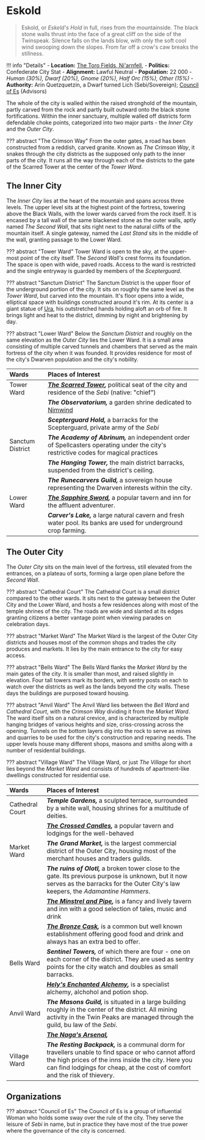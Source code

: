 # Eskold
> Eskold, or _Eskeld's Hold_ in full, rises from the mountainside. The black stone walls thrust into the face of a great cliff on the side of the Twinspeak. Silence falls on the lands blow, with only the soft cool wind swooping down the slopes. From far off a crow's caw breaks the stillness. 

!!! info "Details"
    - **Location:** [The Toro Fields, Ni'arnfell](/geography/realms/niarnfell/#the-toro-fields), 
    - **Politics:** Confederate City Stat
    - **Alignment:** Lawful Neutral
    - **Population:** 22 000 - _Human (30%), Dwarf (20%), Gnome (20%), Half Orc (15%), Other (15%)_
    - **Authority:** Arin Quetzquetzin, a Dwarf turned Lich (Sebi/Sovereign); [Council of Es](#council_of_es) (Advisors)

The whole of the city is walled within the raised stronghold of the mountain, partly carved from the rock and partly built outward onto the black stone fortifications. Within the inner sanctuary, multiple walled off districts form defendable choke points, categorized into two major parts - the _Inner City_ and the _Outer City_.

??? abstract "The Crimson Way"
    From the outer gates, a road has been constructed from a reddish, carved granite. Known as _The Crimson Way_, it snakes through the city districts as the supposed only path to the inner parts of the city. It runs all the way through each of the districts to the gate of the Scarred Tower at the center of the _Tower Ward_.

## The Inner City
The _Inner City_ lies at the heart of the mountain and spans across three levels. The upper level sits at the highest point of the fortress, towering above the Black Walls, with the lower wards carved from the rock itself. It is encased by a tall wall of the same blackened stone as the outer walls, aptly named _The Second Wall_, that sits right next to the natural cliffs of the mountain itself. A single gateway, named the _Last Stand_ sits in the middle of the wall, granting passage to the Lower Ward.

??? abstract "Tower Ward"
    Tower Ward is open to the sky, at the upper-most point of the city itself. The _Second Wall's_ crest forms its foundation. The space is open with wide, paved roads. Access to the ward is restricted and the single entryway is guarded by members of the _Scepterguard_.

??? abstract "Sanctum District"
    The Sanctum District is the upper floor of the underground portion of the city.  It sits on roughly the same level as the _Tower Ward_, but carved into the mountain. It's floor opens into a wide, elliptical space with buildings constructed around it's rim. At its center is a giant statue of [Ura](/religion/deities/ura), his outstretched hands holding aloft an orb of fire. It brings light and heat to the district, dimming by night and brightening by day.

??? abstract "Lower Ward"
    Below the _Sanctum District_ and roughly on the same elevation as the _Outer City_ lies the Lower Ward. It is a small area consisting of multiple carved tunnels and chambers that served as the main fortress of the city when it was founded. It provides residence for most of the city's Dwarven population and the city's nobility.

|Wards|Places of Interest|
|:--|:--|
|Tower Ward|***[The Scarred Tower](/geography/settlements/niarnfell/places_of_interest/scarred_tower),*** political seat of the city and residence of the _Sebi_ (native: "chief")|
||***The Observatorium,*** a garden shrine dedicated to [Nimwind](/religion/deities/nimwind)|
||***Scepterguard Hold,*** a barracks for the Scepterguard, private army of the _Sebi_|
|Sanctum District   |***The Academy of Abrinum,*** an independent order of Spellcasters operating under the city's restrictive codes for magical practices|
||***The Hanging Tower,*** the main district barracks, suspended from the district's ceiling.|
||***The Runecarvers Guild,*** a sovereign house representing the Dwarven interests within the city.|
|Lower Ward         |***[The Sapphire Sword](/geography/settlements/niarnfell/places_of_interest/sapphire_sword),*** a popular tavern and inn for the affluent adventurer.|
||***Carver's Lake,*** a large natural cavern and fresh water pool. Its banks are used for underground crop farming.|

## The Outer City
The _Outer City_ sits on the main level of the fortress, still elevated from the entrances, on a plateau of sorts, forming a large open plane before the _Second Wall_.

??? abstract "Cathedral Court"
    The Cathedral Court is a small district compared to the other wards. It sits next to the gateway between the Outer City and the Lower Ward, and hosts a few residences along with most of the temple shrines of the city. The roads are wide and slanted at its edges granting citizens a better vantage point when viewing parades on celebration days.

??? abstract "Market Ward"
    The Market Ward is the largest of the Outer City districts and houses most of the common shops and trades the city produces and markets. It lies by the main entrance to the city for easy access.

??? abstract "Bells Ward"
    The Bells Ward flanks the _Market Ward_ by the main gates of the city. It is smaller than most, and raised slightly in elevation. Four tall towers mark its borders, with sentry posts on each to watch over the districts as well as the lands beyond the city walls. These days the buildings are purposed toward housing.

??? abstract "Anvil Ward"
    The Anvil Ward lies between the _Bell Ward_ and _Cathedral Court_, with the _Crimson Way_ dividing it from the _Market Ward_. The ward itself sits on a natural crevice, and is characterized by multiple hanging bridges of various heights and size, criss-crossing across the opening. Tunnels on the bottom layers dig into the rock to serve as mines and quarries to be used for the city's construction and reparing needs. The upper levels house many different shops, masons and smiths along with a number of residential buildings.

??? abstract "Village Ward"
    The Village Ward, or just _The Village_ for short lies beyond the _Market Ward_ and consists of hundreds of apartment-like dwellings constructed for residential use.

|Wards|Places of Interest|
|:--|:--|
|Cathedral Court|***Temple Gardens,*** a sculpted terrace, surrounded by a white wall, housing shrines for a multitude of deities.|
||***[The Crossed Candles](/geography/settlements/niarnfell/places_of_interest/crossed_candles),*** a popular tavern and lodgings for the well-behaved|
|Market Ward|***The Grand Market,*** is the largest commercial district of the Outer City, housing most of the merchant houses and traders guilds.|
||***The ruins of Olotl,*** a broken tower close to the gate. Its previous purpose is unknown, but it now serves as the barracks for the Outer City's law keepers, the _Adamantine Hammers_.|
||***[The Minstrel and Pipe](/geography/settlements/niarnfell/places_of_interest/minstrel_and_pipe),*** is a fancy and lively tavern and inn with a good selection of tales, music and drink|
||***[The Bronze Cask](/geography/settlements/niarnfell/places_of_interest/bronze_cask),*** is a common but well known establishment offering good food and drink and always has an extra bed to offer.|
|Bells Ward|***Sentinel Towers,*** of which there are four - one on each corner of the district. They are used as sentry points for the city watch and doubles as small barracks.|
||***[Hely's Enchanted Alchemy](/geography/settlements/niarnfell/places_of_interest/helys_alchemy),*** is a specialist alchemy, alchohol and potion shop.|
|Anvil Ward|***The Masons Guild,*** is situated in a large building roughly in the center of the district. All mining activity in the Twin Peaks are managed through the guild, bu law of the _Sebi_.|
||***[The Naga's Arsenal](/geography/settlements/niarnfell/places_of_interest/nagas_arsenal),***|
|Village Ward|***The Resting Backpack,*** is a communal dorm for travellers unable to find space or who cannot afford the high prices of the inns inside the city. Here you can find lodgings for cheap, at the cost of comfort and the risk of thievery.|

## Organizations

<a name='council_of_es'></a>

??? abstract "Council of Es"
    The Council of Es is a group of influential Woman who holds some sway over the rule of the city. They serve the leisure of _Sebi_ in name, but in practice they have most of the true power where the governance of the city is concerned.

